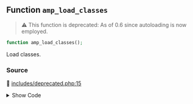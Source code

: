 ## Function `amp_load_classes`

> :warning: This function is deprecated: As of 0.6 since autoloading is now employed.

```php
function amp_load_classes();
```

Load classes.

### Source

:link: [includes/deprecated.php:15](../../includes/deprecated.php#L15-L17)

<details>
<summary>Show Code</summary>

```php
function amp_load_classes() {
	_deprecated_function( __FUNCTION__, '0.6' );
}
```

</details>
